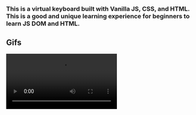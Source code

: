 ### This is a virtual keyboard built with Vanilla JS, CSS, and HTML. This is a good and unique learning experience for beginners to learn JS DOM and HTML.

## Gifs

![Virtual Keyboard](https://files.catbox.moe/0cri3s.webm)

